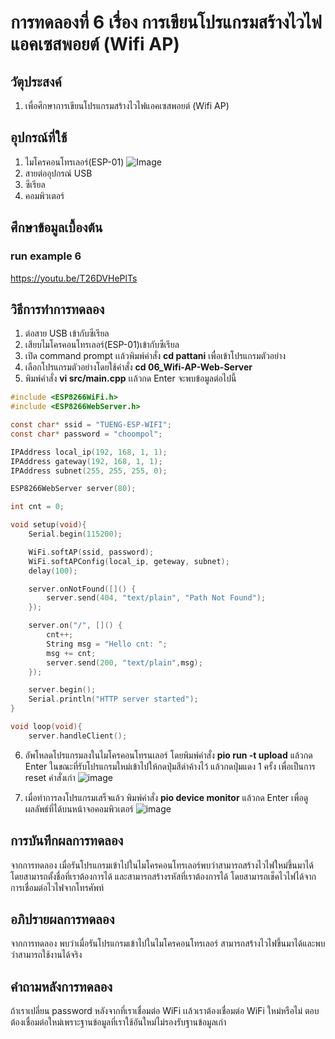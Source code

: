 # การทดลองที่ 6 เรื่อง การเขียนโปรแกรมสร้างไวไฟแอคเซสพอยต์ (Wifi AP)

## วัตุประสงค์
1. เพื่อศึกษาการเขียนโปรแกรมสร้างไวไฟแอคเซสพอยต์ (Wifi AP)

## อุปกรณ์ที่ใช้
1. ไมโครคอนโทรเลอร์(ESP-01)
![Image](https://ae01.alicdn.com/kf/HTB1QMy2J9zqK1RjSZFpq6ykSXXac/ESP8266-ESP-01-ESP01-Serial-WIFI-3-3V-5V-Serial.jpg)
2. สายต่ออุปกรณ์ USB 
3. ซีเรียล
4. คอมพิวเตอร์

## ศึกษาข้อมูลเบื้องต้น
### run example 6
 https://youtu.be/T26DVHePlTs
 
## วิธีการทำการทดลอง
1. ต่อสาย USB เข้ากับซีเรียล 
2. เสียบไมโครคอนโทรเลอร์(ESP-01)เข้ากับซีเรียล
3. เปิด command prompt เเล้วพิมพ์คำสั่ง **cd pattani** เพื่อเข้าโปรแกรมตัวอย่าง
4. เลือกโปรแกรมตัวอย่างโดยใช้คำสั่ง **cd 06_Wifi-AP-Web-Server**
5. พิมพ์คำสั่ง **vi src/main.cpp** เเล้วกด Enter จะพบข้อมูลต่อไปนี้
```c
#include <ESP8266WiFi.h>
#include <ESP8266WebServer.h>

const char* ssid = "TUENG-ESP-WIFI";
const char* password = "choompol";

IPAddress local_ip(192, 168, 1, 1);
IPAddress gateway(192, 168, 1, 1);
IPAddress subnet(255, 255, 255, 0);

ESP8266WebServer server(80);

int cnt = 0;

void setup(void){
	Serial.begin(115200);

	WiFi.softAP(ssid, password);
	WiFi.softAPConfig(local_ip, geteway, subnet);
	delay(100);

	server.onNotFound([]() {
		server.send(404, "text/plain", "Path Not Found");
	});

	server.on("/", []() {
		cnt++;
		String msg = "Hello cnt: ";
		msg += cnt;
		server.send(200, "text/plain",msg);
	});

	server.begin();
	Serial.println("HTTP server started");
}

void loop(void){
	server.handleClient();
```

6. อัพโหลดโปรแกรมลงในไมโครคอนโทรนเลอร์ โดยพิมพ์คำสั่ง **pio run -t upload** แล้วกด Enter ในขณะที่รับโปรแกรมใหม่เข้าไปให้กดปุ่มสีดำค้างไว้ แล้วกดปุ่มแดง 1 ครั้ง เพื่อเป็นการ reset คำสั่งเก่า
![image](https://user-images.githubusercontent.com/80879589/112310561-4f3a2500-8cd7-11eb-9e45-0c608be9a583.png)

7. เมื่อทำการลงโปรแกรมเสร็จแล้ว พิมพ์คำสั่ง **pio device monitor** แล้วกด Enter เพื่อดูผลลัพธ์ที่ได้บนหน้าจอคอมพิวเตอร์
![image](https://user-images.githubusercontent.com/80879589/112310693-72fd6b00-8cd7-11eb-9b8a-bcf84e655227.png)

## การบันทึกผลการทดลอง
จากการทดลอง เมื่อรันโปรแกรมเข้าไปในไมโครคอนโทรเลอร์พบว่าสามารถสร้างไวไฟใหม่ขึ้นมาได้ โดยสามารถตั้งชื่อที่เราต้องการได้ และสามารถสร้างรหัสที่เราต้องการได้ โดยสามารถเช็คไวไฟได้จากการเชื่อมต่อไวไฟจากโทรศัพท์

## อภิปรายผลการทดลอง
จากการทดลอง พบว่าเมื่อรันโปรแกรมเข้าไปในไมโครคอนโทรเลอร์ สามารถสร้างไวไฟขึ้นมาได้และพบว่าสามารถใช้งานได้จริง

## คำถามหลังการทดลอง
ถ้าเราเปลี่ยน password หลังจากที่เราเชื่อมต่อ WiFi เเล้วเราต้องเชื่อมต่อ WiFi ใหม่หรือไม่
ตอบ ต้องเชื่อมต่อใหม่เพราะฐานข้อมูลที่เราใช้อันใหม่ไม่รองรับฐานข้อมูลเก่า

  
  
  
  
  
  
  
  
  
  
  
  
  
  
  
  
  
  
  
  
  
  
  
  
  
  
  
  
  
  
  
  
  
  
  
  
  
  
  
  
  
  
  
